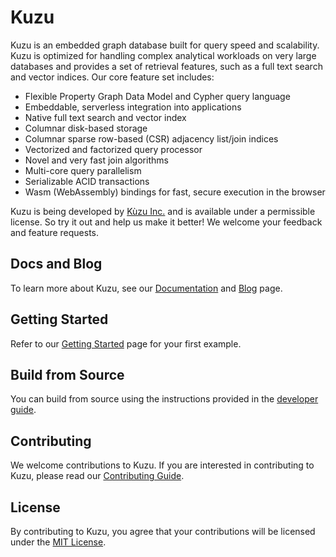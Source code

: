 # Kuzu
Kuzu is an embedded graph database built for query speed and scalability. Kuzu is optimized for handling complex analytical workloads 
on very large databases and provides a set of retrieval features, such as a full text search and vector indices. Our core feature set includes:

- Flexible Property Graph Data Model and Cypher query language
- Embeddable, serverless integration into applications
- Native full text search and vector index
- Columnar disk-based storage
- Columnar sparse row-based (CSR) adjacency list/join indices
- Vectorized and factorized query processor
- Novel and very fast join algorithms
- Multi-core query parallelism
- Serializable ACID transactions
- Wasm (WebAssembly) bindings for fast, secure execution in the browser

Kuzu is being developed by [Kùzu Inc.](https://kuzudb.github.io/) and 
is available under a permissible license. So try it out and help us make it better! We welcome your feedback and feature requests.

## Docs and Blog

To learn more about Kuzu, see our [Documentation](https://kuzudb.github.io/docs) and [Blog](https://kuzudb.github.io/blog) page.

## Getting Started

Refer to our [Getting Started](https://kuzudb.github.io/docs/get-started/) page for your first example.

## Build from Source

You can build from source using the instructions provided in the [developer guide](https://kuzudb.github.io/docs/developer-guide).

## Contributing
We welcome contributions to Kuzu. If you are interested in contributing to Kuzu, please read our [Contributing Guide](CONTRIBUTING.md).

## License
By contributing to Kuzu, you agree that your contributions will be licensed under the [MIT License](LICENSE).
